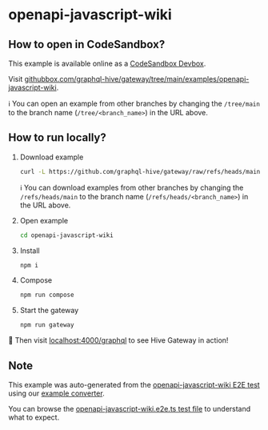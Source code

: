 # openapi-javascript-wiki

## How to open in CodeSandbox?

This example is available online as a [CodeSandbox Devbox](https://codesandbox.io/docs/learn/devboxes/overview).

Visit [githubbox.com/graphql-hive/gateway/tree/main/examples/openapi-javascript-wiki](https://githubbox.com/graphql-hive/gateway/tree/main/examples/openapi-javascript-wiki).

ℹ️ You can open an example from other branches by changing the `/tree/main` to the branch name (`/tree/<branch_name>`) in the URL above.

## How to run locally?

1. Download example
   ```sh
   curl -L https://github.com/graphql-hive/gateway/raw/refs/heads/main/examples/openapi-javascript-wiki/example.tar.gz | tar -x
   ```

   ℹ️ You can download examples from other branches by changing the `/refs/heads/main` to the branch name (`/refs/heads/<branch_name>`) in the URL above.

1. Open example
   ```sh
   cd openapi-javascript-wiki
   ```
1. Install
   ```sh
   npm i
   ```
1. Compose
   ```sh
   npm run compose
   ```
1. Start the gateway
   ```sh
   npm run gateway
   ```

🚀 Then visit [localhost:4000/graphql](http://localhost:4000/graphql) to see Hive Gateway in action!

## Note

This example was auto-generated from the [openapi-javascript-wiki E2E test](/e2e/openapi-javascript-wiki) using our [example converter](/internal/examples).

You can browse the [openapi-javascript-wiki.e2e.ts test file](/e2e/openapi-javascript-wiki/openapi-javascript-wiki.e2e.ts) to understand what to expect.
